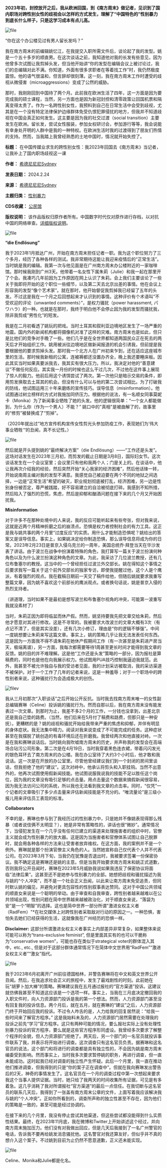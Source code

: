 **2023年初，封控放开之后，我从欧洲回国，到《南方周末》做记者，见识到了国内职场对跨性别女性的歧视会以怎样的方式发生，理解了“中国特色的”性别暴力到底长什么样子，只是这学习成本有点儿高。** 


![file](https://chinadigitaltimes.net/chinese/files/2024/02/image-1708788482500.png)


“你在这个办公楼见过有男人留长发吗？” 


我在南方周末的前编辑姚忆江，在我提交入职所需文件后，谈论起了我的发型。姚是一个五十多岁的顺直男。在这次谈话之前，我知道他对我的长发有些意见，因为他曾多次试图让我剪掉头发，但当他开始讲“你的发型在编辑会议上被讨论过，我们的总编辑对此不满。你知道，外面有很多求职者在等着找工作”时，我仍然极度震惊。他的语气很温和，但言辞却很刻薄。这一刻，我在南方周末工作时遭受的歧视从微侵害（microaggressions）变成了公然的威胁。


那时，我刚刚回到中国待了两个月。此前我在欧洲生活了四年，这一方面是因为要完成我的硕士课程，当然，另一方面也是因为新冠封控和清零政策让回国机票和隔离变得太贵了。作为一名跨性别女性，我预料到自己在日常生活中会受到歧视，尤其是在一个没有特定法律保护边缘群体免受仇恨犯罪侵扰的地方，但我并不知道歧视在中国会真正如何发生。这主要是因为我的社交过渡（social transition）主要发生在欧洲。留长发，尝试女性服装，参加女权研讨会，参加游行等等，我会说能有幸身处开明的人群中是我的一种特权。在欧洲生活时我的过渡得到了朋友们热情的支持。然而，当我踏上我曾经熟悉的土地中国时，情况就开始失控了。




**标题：** 在中国传媒业求生的跨性别女性：我2023年回国去《南方周末》当记者，让我补上了国内职场歧视这一课  

**作者：** [希德尼尼尼Sydney](https://chinadigitaltimes.net/space/希德尼尼尼Sydney)  

**发表日期：** 2024.2.24  

**来源：** [希德尼尼尼Sydney](https://web.archive.org/web/https://mp.weixin.qq.com/s/769rRtDnWM4Jn0khJcDcMw)  

**主题归类：** [性别暴力](https://chinadigitaltimes.net/space/性别暴力)  

**CDS收藏：** [公民馆](https://chinadigitaltimes.net/space/%E5%85%AC%E6%B0%91%E9%A6%86)  

**版权说明：** 该作品版权归原作者所有。中国数字时代仅对原作进行存档，以对抗中国的网络审查。[详细版权说明](https://chinadigitaltimes.net/chinese/copyright)。


![file](https://chinadigitaltimes.net/chinese/files/2024/02/image-1708788494365.png)


**“die Endlösung”** 


我于2023年1月抵达广州，开始在南方周末担任记者一职。我为这个职位努力了三个多月，经历了各种各样的测试。我非常期待这能让我迎来疫情后的“正常生活”。当时姚是我的编辑。我第一次与他见面是在广州南方周末办公楼附近的一家咖啡馆。那时候我刚到广州3天。他带着一名女性下属朱莉（Julie）和我一起在那里开了个会。我凑巧几年前因为工作原因在网上认识了朱莉。会上我们主要谈论了一些关于我即将开始的这个职位一些细节，以及第二天去北京出差的事情。他在会议上形容我的发型“像个艺术家”。就在那时，他开始督促我剪掉我已经留了五年的头发。不过这是我在一个月之后回想起来才认识到的事情。这种评价有个术语叫“不受欢迎的评论（unwanted comments）”，是权力骚扰（power harassment, パワハラ）的一种。也就是在那时，我终于明白他不会停止因为我的发型而骚扰我，除非我剪成“男性化”的短发。


我是在二月初看透了姚玩的把戏。当时土耳其和叙利亚边境地区发生了一场严重的地震。国内外的新闻机构都将摄像机对准了这样的灾难。南方周末也是如此，但只是比他们的竞争对手晚了一些。他们几乎是在全世界都知道两国民众正在死去的两天后才开始组织工作。姚用被派往边境地区做新闻报道的机会引诱我，但前提是我要根据他的要求剪掉头发。那时我一个北方人在广州初来乍到，还在适应这座城市里的生活。那时候我新租的公寓，连被褥都还没置办齐全，晚上我还要睡床板。因此其实当时如果真要派我去，我其实有很大压力。所以，我决定对他的“善意建议”不做任何反应。其实我一月份的时候也这么干过几次，不过他在这件事上展现了惊人的毅力。他前后用这个诱饵尝试了两次。第一次他只是暗示交易的条件，即用剪发换取去土耳其的机会。但没有什么可以与他的第二次尝试相比。为了打破我的防线，他试图运用三十年来磨练的宣传技巧。误导信息（misinformation）。他试图通过树立榜样的方式对我施加同侪压力。根据他的说法，有一名顺女同事莫妮卡（Monika）为了新闻事业牺牲了她的头发。他的逻辑很简单：“一个女人都能做到，为什么你（作为一个男人）不能？” 姚口中的"真相"是被曲解了的，故事里的“修剪”被替换成了“剪掉”。


（2020年就出过“地方宣传机构宣传女性剪光头参加防疫工作，表现她们为’伟大事业牺牲‘“的丑闻，真不长记性。）


![file](https://chinadigitaltimes.net/chinese/files/2024/02/image-1708788665468.png)


然后就是开头提到姚的“最终解决方案”（die Endlösung）——“工作还是头发”。这场对话发生在2023年三月初，而剪发的截止日期是3月8日，国际妇女节。这次谈话发生在一个会议室里；会议里只有他和我两个人；门是关上的。在谈话中，他让我再次介绍我的经验，然后突然开始“关心我家的经济困难”，然后他话锋一转，开始说南周主编对我的发型不满意。我感觉自己被迫要在两个不同的地狱之间选择，一边是“正常生活”希望的破灭，职业规划彻底被打乱，经济困难，另一边是性别身份被否定，尊严被践踏，好不容易建立的自洽被彻底打碎。我感到不知所措，然后陷入了强烈的恐慌，焦虑，然后是抑郁和酗酒问题在接下来的几个月又开始困扰我。


**Misinformation** 


对于许多不在那种处境中的人来说，我的反应可能听起来有些夸张，但对我来说，这就是近两个月精神折磨之后的崩溃点。恐惧是权力者控制社会的有力工具。这正是我与姚共事的两个月里“过度反应”的实质。用什么才能制造恐惧呢？姚给出的答案又是误导信息。事实上，如果姚决定给你制造恐惧，那么误导信息将成为你的日常。2023年2月23日是普京入侵乌克兰的一周年，美国总统乔·拜登当天在华沙发表了讲话。由于波兰在战争中扮演着特殊的角色，我打算写一篇关于波兰扮演何种角色以及为什么波兰扮演这种角色的文章。为此，我采访了几位波兰教授，还有几位布鲁塞尔的教授。这当中的一个曾经担任过波兰外交部长。姚在得知这个事情之后要求我写一篇关于这个前外交部长的独家专访，即使我提醒过他，这个人是个鹰派，有着强烈的观点。我在截稿日期前一天交了稿件给他，但随后姚就要求我重写整篇文章，因为姚不喜欢这个前部长的鹰派观点。或者换句话说，姚是普京入侵的热烈支持者。


（讲道理，当时如果不是最初是想写波兰和布鲁塞尔视角的冲突，可能第一波重写我就没素材了）


当时，朱莉正因为即将临盆而休产假。然而，姚坚持要我先把文章交给朱莉，然后他才愿意对其进行修改。这是不寻常的。我被要求大改波兰的文章大概有3次（有点记不清了，但是其实没差），还有几次小修订，理由是“你的逻辑不够强”。中间一度姚想要让朱莉来写这篇文章。事实上，姚的策略几乎让我无法发表任何东西。这是因为一方面我不得不请朱莉在她休产假期间工作（有一次甚至是朱莉进产房当天，极端离谱），另一方面，我每次都需要等待1周甚至更长时间才能得到我文章的反馈。姚的目的并不难理解。这是他“工作还是头发”策略的一部分，因为报社是算稿费的，同时也是他在向我展示权力。他试图用PUA技巧控制我逼迫我就范。此外，我甚至不被允许独自与我的受访者见面，我的计划采访被取消，我的采访渠道不被保护。对于一个工作了几年的记者来说，这是一种羞辱；对于一个职场中的跨性别者来说，这种骚扰行为会造成极大的创伤。


![filev](https://chinadigitaltimes.net/chinese/files/2024/02/image-1708788759947.png)


我从三月初那次“入职谈话”之后开始公开反抗。当时我去找南方周末唯一的女性副总编辑赛琳（Celine）投诉姚的骚扰行为。然而自那以后，我在南方周末没有能发表过一次文章。到那时为止，我差不多2个月的工作，一分钱也没拿到，出差北京还是我自己垫的路费。（当然，他们后来在5月付了稿费和路费，但那只是一种安抚）。更糟糕的是？姚的歧视和骚扰开始给我带来严重的焦虑和抑郁，并伴有明显的身体症状。我无法集中精力。阅读对我来说变成了不可能完成的任务。这种症状甚至在我摆脱了姚创造的有毒环境后还在折磨我。我曾经两次和他直接对峙。一次是在我和赛琳谈话后。当时姚向我吹嘘南方周末的历史，并声称我的发型会在高端场合玷污公司形象。第二次是在4月19日，当时我穿着黑色连衣裙，带着闪闪发光的银色耳环去了南方周末的办公楼。我在办公室待了大约3个小时后，他才敢和我说话。这一次是在开放的办公室里。尽管他曾经建议我们到一个封闭的房间里谈话，但我拒绝了他的“建议”。这次对峙中，他承认将剪头和入职挂钩。当然不出意外的，他再次试图使用假新闻技能。他试图说服我说我的技能不足以胜任这个岗位，因为我的文章没有吸引足够的点击量。用点击量这个数据来搞假新闻很容易，因为我无法访问公司的系统，所以我也无法看到我文章的点击率。同时，“仅凭”一个记者的文章吸引了多少点击量来评估新闻技能是不充分的。“唯流量论”是三级小报儿用来评估员工表现的标准。


**Collaborators** 


不幸的是，赛琳也参与到了我经历过的性别暴力中，只是她并不像姚表现得那么残暴（或者说伎俩不太明显？），她是非常有策略性的，讲话也很“微妙”。通常情况下，当侵犯发生在一个几乎没有任何已建立的渠道来处理施害者的组织中时，官僚主义就会成为性别暴力的放大器。这是因为当施害者和官僚体系试图让自己脱罪时，就会用各种各样的方法来让受害者放弃维权。在这方面，我的案例并不是一个例外。赛琳就是那个扮演官僚主义角色的人。当然她宣称自己仅代表个人并不代表公司。在2023年3月下旬，当我仍在犹豫是否退出时，我被要求签署一份保密协议。我不确定这是赛琳还是姚的主意。但是当我开始要求南方周末和姚正式道歉，否则我将公开丑闻时，赛琳在2023年5月威胁我说如果我违反了保密协议将面临“法律后果”。这甚至还不是她参与性别暴力的全部。她想把歧视和骚扰描述为我与姚的“个人冲突”，而不是一个社会正义丑闻，以此来让南方周末免受追责，但同时默认姚的偏见，并避免对更具包容性的性别叙事表达赞同。这对于中国公共领域的顺直女来说是一个聪明的举动。由于审查和自我审查，跨性别者越来越难以在公共领域出现，性别问题在简中世界越来越被政治化，对于顺直女来说，“落袋为安”是一个“明智”的选择。这也是简中世界一部分所谓"激进女权主义者（RadFem）"\*在社交媒体上对跨性别者采取敌对行动的原因之一。一种恐惧，害怕失去她们已经获得的生活，这就像我在广州经历的恐惧一样。


**Disclaimer:**  这部分所谓激进女权主义者事实上内部差异非常复杂，如果整体来说可能可以称为“trans-exclusive feminist”, 但是里面其实有的也可以干脆称为“conservative women”，可能也存在类似于strategical voter的群体混入其中，etc., etc., 但是对于这部分群体通常情况下在简体中文世界用“RadFem”“激进女权主义者”“激女”指代。


![file](https://chinadigitaltimes.net/chinese/files/2024/02/image-1708788805981.png)


我于2023年6月初离开广州前往德国柏林，并警告赛琳将在中文和英文世界公开丑闻。然后，在我追求社会正义的旅程中，发生了最戏剧性的时刻。此前她在玩“胡萝卜加大棒”的策略。赛琳建议我在五月通过报社的“官方渠道”投诉。这建议就仿佛我甚至不知道这应该是一个选项一样。事实上，当我在三月底决定撤回我的入职文件时，向人力资源部门投诉是我的第一个想法。然而，人力资源部门甚至没有回复我的投诉信息。两个月后，就在五月，就在赛琳的“建议”之后，人力资源部门终于开始回应我的投诉。不过令人咋舌的是，人力给我的回复居然说：“给我一些时间来了解官方程序。” 这是我始料未及的，人力资源部门居然需要在处理我的投诉之前先“学习”官方程序。这只有两种可能的情况，要么报社实际上没有处理性别暴力投诉的官方程序，要么就是这些官方程序形同虚设。我曾经多次要求了解整个程序的全貌，但人力资源部门拒绝了。两天后，另一个部门的一名官员就投诉事件联系了我，并表示将开始进行调查。这次调查只有这名官员负责。据赛琳和这名官员的说法，这个部门和将进行的调查都是具有独立性的，不会因为姚是南方周末编委受到影响。然而事实上，当时我多次要求暂停姚的职务，再进行调查，但一直未能成功。这时起我已经对调查的独立性产生怀疑。此后一个月里，我一直在推动他们推进调查，但我得到的只是“你的案子正在调查中”。但就在我向赛琳发出警告后的2天，神奇的事情发生了。这名官员在一个月的调查过程中第一次想起来要求我这个当事人提供证据。当时，她只给了我两天的时间收集所有证据，可见是有多着急。这几乎消耗了我对所谓报社“官方渠道”的最后一点信任。在我切断与这名官员的联系几天后，我得到了一张盖有南方周末公章的文件，上面写着我应该解决我与姚的“个人冲突”。正如你所看到的，调查所声称的独立性甚至不存在，因为他们的策略是一致的，甚至可能是经过协调的。


在接下来的几个月里，我没有停止尝试其他渠道，但这些尝试都没能得到什么实质性结果。最终，在2023年11月底，我在微博和Twitter上开始讲述这个经过，并向南方周末施加压力。他们没有对我做出回应，但是几天后我接到了一名广州警官的电话，告诉我不要再给姚发消息骚扰他。这名警官对我还算友好，但似乎并不真的想介入这个案子。不过姚到目前为止仍然不愿意道歉，正义还未能实现。


![file](https://chinadigitaltimes.net/chinese/files/2024/02/image-1708789113333.png)  

Celine、Monika和Julie都是化名。

